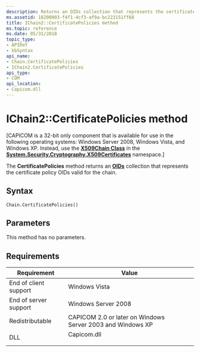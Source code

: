 ```yaml
---
description: Returns an OIDs collection that represents the certificate policy OIDs valid for the chain.
ms.assetid: 18200003-f4f1-4cf3-af9a-bc223151ff68
title: IChain2::CertificatePolicies method
ms.topic: reference
ms.date: 05/31/2018
topic_type:
- APIRef
- kbSyntax
api_name:
- Chain.CertificatePolicies
- IChain2.CertificatePolicies
api_type:
- COM
api_location:
- Capicom.dll
---
```


# IChain2::CertificatePolicies method

\[CAPICOM is a 32-bit only component that is available for use in the following operating systems: Windows Server 2008, Windows Vista, and Windows XP. Instead, use the [**X509Chain Class**](/dotnet/api/system.security.cryptography.x509certificates.x509chain?view=netcore-3.1) in the [**System.Security.Cryptography.X509Certificates**](/dotnet/api/system.security.cryptography.x509certificates.publickey.-ctor?view=netcore-3.1) namespace.\]

The **CertificatePolicies** method returns an [**OIDs**](oids.md) collection that represents the certificate policy OIDs valid for the chain.

## Syntax


```VB
Chain.CertificatePolicies()
```



## Parameters

This method has no parameters.

## Requirements



| Requirement | Value |
|----------------------------------|----------------------------------------------------------------------------------------|
| End of client support<br/> | Windows Vista<br/>                                                               |
| End of server support<br/> | Windows Server 2008<br/>                                                         |
| Redistributable<br/>       | CAPICOM 2.0 or later on Windows Server 2003 and Windows XP<br/>                  |
| DLL<br/>                   | <dl> <dt>Capicom.dll</dt> </dl> |



 

 
